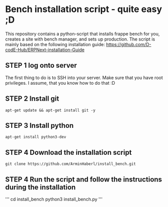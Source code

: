 # Bench installation script - quite easy ;D
This repository contains a python-script that installs frappe bench for you, creates a site with bench manager, and sets up production.
The script is mainly based on the following installation guide: https://github.com/D-codE-Hub/ERPNext-installation-Guide

## STEP 1 log onto server

The first thing to do is to SSH into your server. Make sure that you have root privileges.
I assume, that you know how to do that :D

## STEP 2 Install git

```
apt-get update && apt-get install git -y
```

## STEP 3 Install python

```
apt-get install python3-dev
```

## STEP 4 Download the installation script

```
git clone https://github.com/ArminHaberl/install_bench.git
```
## STEP 4 Run the script and follow the instructions during the installation

'''
cd install_bench
python3 install_bench.py
'''




